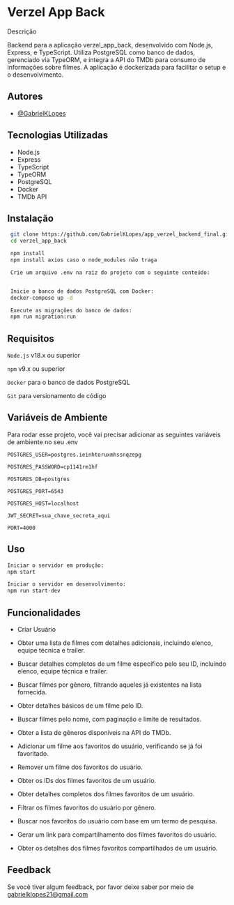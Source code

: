 
# Verzel App Back

Descrição

Backend para a aplicação verzel_app_back, desenvolvido com Node.js, Express, e TypeScript. Utiliza PostgreSQL como banco de dados, gerenciado via TypeORM, e integra a API do TMDb para consumo de informações sobre filmes. A aplicação é dockerizada para facilitar o setup e o desenvolvimento.

## Autores

- [@GabrielKLopes](https://www.github.com/GabrielKLopes)


## Tecnologias Utilizadas

- Node.js
- Express
- TypeScript
- TypeORM
- PostgreSQL
- Docker
- TMDb API
## Instalação



```bash
 git clone https://github.com/GabrielKLopes/app_verzel_backend_final.git
 cd verzel_app_back

 npm install
 npm install axios caso o node_modules não traga

 Crie um arquivo .env na raiz do projeto com o seguinte conteúdo:


 Inicie o banco de dados PostgreSQL com Docker:
 docker-compose up -d 

 Execute as migrações do banco de dados:
 npm run migration:run
```
    
## Requisitos

`Node.js`  v18.x ou superior

`npm` v9.x ou superior

`Docker` para o banco de dados PostgreSQL

`Git` para versionamento de código
## Variáveis de Ambiente

Para rodar esse projeto, você vai precisar adicionar as seguintes variáveis de ambiente no seu .env

`POSTGRES_USER=postgres.ieinhtoruxmhssnqzepg`

`POSTGRES_PASSWORD=cp1141rm1hf`

`POSTGRES_DB=postgres`

`POSTGRES_PORT=6543`

`POSTGRES_HOST=localhost`

`JWT_SECRET=sua_chave_secreta_aqui`

`PORT=4000`


## Uso

```bash
Iniciar o servidor em produção:
npm start

Iniciar o servidor em desenvolvimento:
npm run start-dev

```
## Funcionalidades

- Criar Usuário

- Obter uma lista de filmes com detalhes adicionais, incluindo elenco, equipe técnica e trailer.

- Buscar detalhes completos de um filme específico pelo seu ID, incluindo elenco, equipe técnica e trailer.

- Buscar filmes por gênero, filtrando aqueles já existentes na lista fornecida.

- Obter detalhes básicos de um filme pelo ID.

- Buscar filmes pelo nome, com paginação e limite de resultados.

- Obter a lista de gêneros disponíveis na API do TMDb.

- Adicionar um filme aos favoritos do usuário, verificando se já foi favoritado.

- Remover um filme dos favoritos do usuário.

- Obter os IDs dos filmes favoritos de um usuário.

- Obter detalhes completos dos filmes favoritos de um usuário.

- Filtrar os filmes favoritos do usuário por gênero.

- Buscar nos favoritos do usuário com base em um termo de pesquisa.

- Gerar um link para compartilhamento dos filmes favoritos do usuário.

- Obter os detalhes dos filmes favoritos compartilhados de um usuário.



## Feedback

Se você tiver algum feedback, por favor deixe saber por meio de gabrielklopes21@gmail.com

